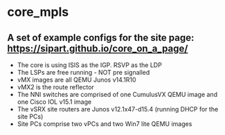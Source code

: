 # core_mpls
## A set of example configs for the site page: https://sipart.github.io/core_on_a_page/

* The core is using ISIS as the IGP. RSVP as the LDP
* The LSPs are free running - NOT pre signalled
* vMX images are all QEMU Junos v14.1R10
* vMX2 is the route reflector
* The NNI switches are comprised of one CumulusVX QEMU image and one Cisco IOL v15.1 image
* The vSRX site routers are Junos v12.1x47-d15.4 (running DHCP for the site PCs)
* Site PCs comprise two vPCs and two Win7 lite QEMU images
